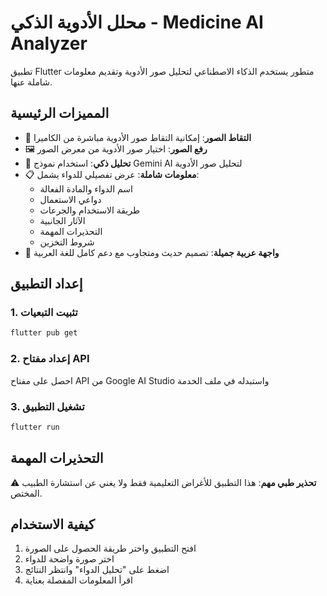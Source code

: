# محلل الأدوية الذكي - Medicine AI Analyzer

تطبيق Flutter متطور يستخدم الذكاء الاصطناعي لتحليل صور الأدوية وتقديم معلومات شاملة عنها.

## المميزات الرئيسية

- 📸 **التقاط الصور**: إمكانية التقاط صور الأدوية مباشرة من الكاميرا
- 🖼️ **رفع الصور**: اختيار صور الأدوية من معرض الصور
- 🤖 **تحليل ذكي**: استخدام نموذج Gemini AI لتحليل صور الأدوية
- 📋 **معلومات شاملة**: عرض تفصيلي للدواء يشمل:
  - اسم الدواء والمادة الفعالة
  - دواعي الاستعمال
  - طريقة الاستخدام والجرعات
  - الآثار الجانبية
  - التحذيرات المهمة
  - شروط التخزين
- 📱 **واجهة عربية جميلة**: تصميم حديث ومتجاوب مع دعم كامل للغة العربية

## إعداد التطبيق

### 1. تثبيت التبعيات
```bash
flutter pub get
```

### 2. إعداد مفتاح API
احصل على مفتاح API من Google AI Studio واستبدله في ملف الخدمة

### 3. تشغيل التطبيق
```bash
flutter run
```

## التحذيرات المهمة

⚠️ **تحذير طبي مهم**: هذا التطبيق للأغراض التعليمية فقط ولا يغني عن استشارة الطبيب المختص.


## كيفية الاستخدام

1. افتح التطبيق واختر طريقة الحصول على الصورة
2. اختر صورة واضحة للدواء
3. اضغط على "تحليل الدواء" وانتظر النتائج
4. اقرأ المعلومات المفصلة بعناية



